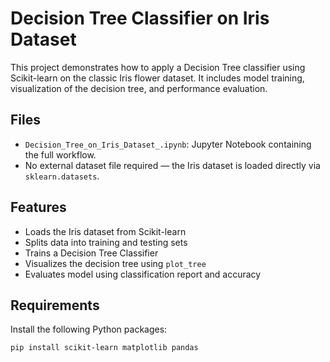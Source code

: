
# Decision Tree Classifier on Iris Dataset

This project demonstrates how to apply a Decision Tree classifier using Scikit-learn on the classic Iris flower dataset. It includes model training, visualization of the decision tree, and performance evaluation.

 ## Files

- `Decision_Tree_on_Iris_Dataset_.ipynb`: Jupyter Notebook containing the full workflow.
- No external dataset file required — the Iris dataset is loaded directly via `sklearn.datasets`.

##  Features

- Loads the Iris dataset from Scikit-learn
- Splits data into training and testing sets
- Trains a Decision Tree Classifier
- Visualizes the decision tree using `plot_tree`
- Evaluates model using classification report and accuracy

##  Requirements

Install the following Python packages:

```bash
pip install scikit-learn matplotlib pandas
